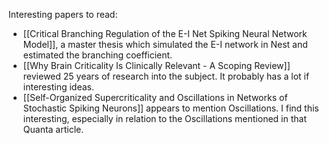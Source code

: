 Interesting papers to read:
* [[Critical Branching Regulation of the E-I Net Spiking Neural Network Model]], a master thesis which simulated the E-I network in Nest and estimated the branching coefficient.
* [[Why Brain Criticality Is Clinically Relevant - A Scoping Review]] reviewed 25 years of research into the subject. It probably has a lot if interesting ideas.
* [[Self-Organized Supercriticality and Oscillations in Networks of Stochastic Spiking Neurons]] appears to mention Oscillations. I find this interesting, especially in relation to the Oscillations mentioned in that Quanta article.